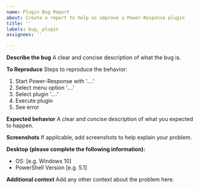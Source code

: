 ```yaml
---
name: Plugin Bug Report
about: Create a report to help us improve a Power-Response plugin
title: ''
labels: bug, plugin
assignees: ''

---
```


**Describe the bug**
A clear and concise description of what the bug is.

**To Reproduce**
Steps to reproduce the behavior:
1. Start Power-Response with '....'
2. Select menu option '....'
3. Select plugin '....'
4. Execute plugin
5. See error

**Expected behavior**
A clear and concise description of what you expected to happen.

**Screenshots**
If applicable, add screenshots to help explain your problem.

**Desktop (please complete the following information):**
 - OS: [e.g. Windows 10]
 - PowerShell Version [e.g. 5.1]

**Additional context**
Add any other context about the problem here.
